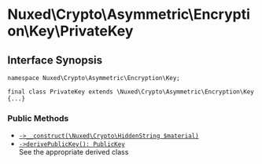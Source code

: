 # Nuxed\\Crypto\\Asymmetric\\Encryption\\Key\\PrivateKey




## Interface Synopsis




``` Hack
namespace Nuxed\Crypto\Asymmetric\Encryption\Key;

final class PrivateKey extends \Nuxed\Crypto\Asymmetric\Encryption\Key {...}
```




### Public Methods




+ [` ->__construct(\Nuxed\Crypto\HiddenString $material) `](<class.Nuxed.Crypto.Asymmetric.Encryption.Key.PrivateKey.__construct.md>)
+ [` ->derivePublicKey(): PublicKey `](<class.Nuxed.Crypto.Asymmetric.Encryption.Key.PrivateKey.derivePublicKey.md>)\
  See the appropriate derived class